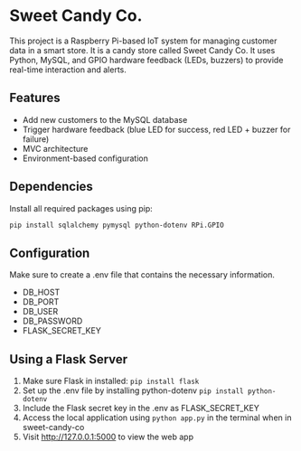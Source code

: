 # Sweet Candy Co.

This project is a Raspberry Pi-based IoT system for managing customer data in a smart store. It is a candy store called Sweet Candy Co. It uses Python, MySQL, and GPIO hardware feedback (LEDs, buzzers) to provide real-time interaction and alerts.

## Features

- Add new customers to the MySQL database
- Trigger hardware feedback (blue LED for success, red LED + buzzer for failure)
- MVC architecture
- Environment-based configuration

## Dependencies

Install all required packages using pip:

```bash
pip install sqlalchemy pymysql python-dotenv RPi.GPIO
```

## Configuration

Make sure to create a .env file that contains the necessary information.
- DB_HOST
- DB_PORT
- DB_USER
- DB_PASSWORD
- FLASK_SECRET_KEY

## Using a Flask Server

1. Make sure Flask in installed: ```pip install flask```
2. Set up the .env file by installing python-dotenv ```pip install python-dotenv```
3. Include the Flask secret key in the .env as FLASK_SECRET_KEY
4. Access the local application using ```python app.py``` in the terminal when in sweet-candy-co
5. Visit http://127.0.0.1:5000 to view the web app

